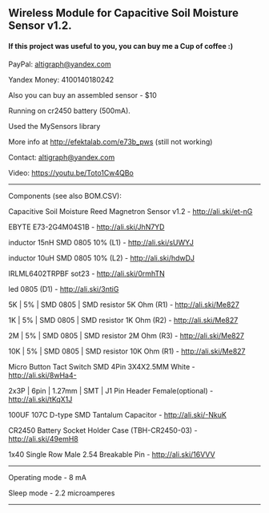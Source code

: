 ## Wireless Module for Capacitive Soil Moisture Sensor v1.2.

#### If this project was useful to you, you can buy me a Cup of coffee :)

PayPal: altigraph@yandex.com

Yandex Money: 4100140180242

Also you can buy an assembled sensor - $10

Running on cr2450 battery (500mA).

Used the MySensors library

More info at http://efektalab.com/e73b_pws (still not working)

Contact: altigraph@yandex.com

Video: https://youtu.be/Toto1Cw4QBo

---

Components (see also BOM.CSV):

Capacitive Soil Moisture Reed Magnetron Sensor v1.2 - http://ali.ski/et-nG

EBYTE E73-2G4M04S1B - http://ali.ski/JhN7YD

inductor 15nH SMD 0805 10% (L1) - http://ali.ski/sUWYJ

inductor 10uH SMD 0805 10% (L2) - http://ali.ski/hdwDJ

IRLML6402TRPBF sot23 - http://ali.ski/0rmhTN

led 0805 (D1) - http://ali.ski/3ntiG

5K | 5% | SMD 0805 | SMD resistor 5K Ohm (R1) - http://ali.ski/Me827

1K | 5% | SMD 0805 | SMD resistor 1K Ohm (R2) - http://ali.ski/Me827

2M | 5% | SMD 0805 | SMD resistor 2M Ohm (R3) - http://ali.ski/Me827

10K | 5% | SMD 0805 | SMD resistor 10K Ohm (R1) - http://ali.ski/Me827

Micro Button Tact Switch SMD 4Pin 3X4X2.5MM White - http://ali.ski/8wHa4-

2x3P | 6pin | 1.27mm | SMT | J1	Pin Header Female(optional) - http://ali.ski/tKqX1J

100UF 107C D-type SMD Tantalum Capacitor - http://ali.ski/-NkuK

CR2450 Battery Socket Holder Case (TBH-CR2450-03) - http://ali.ski/49emH8

1x40 Single Row Male 2.54 Breakable Pin - http://ali.ski/16VVV

---

Operating mode - 8 mA

Sleep mode - 2.2 microamperes


---

